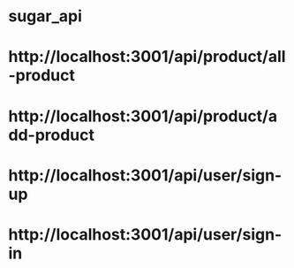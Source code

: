 # sugar_api

# http://localhost:3001/api/product/all-product

# http://localhost:3001/api/product/add-product

# http://localhost:3001/api/user/sign-up

# http://localhost:3001/api/user/sign-in
